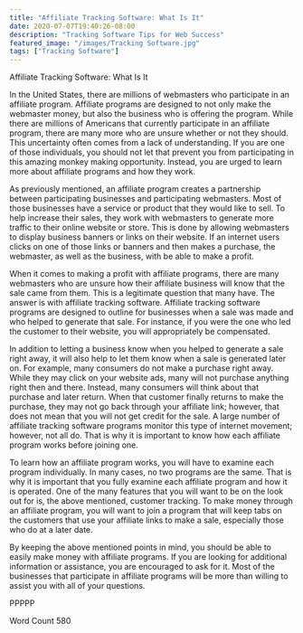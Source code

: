 ```yaml
---
title: "Affiliate Tracking Software: What Is It"
date: 2020-07-07T19:40:26-08:00
description: "Tracking Software Tips for Web Success"
featured_image: "/images/Tracking Software.jpg"
tags: ["Tracking Software"]
---
```


Affiliate Tracking Software: What Is It

In the United States, there are millions of webmasters who participate in an affiliate program. Affiliate programs are designed to not only make the webmaster money, but also the business who is offering the program.  While there are millions of Americans that currently participate in an affiliate program, there are many more who are unsure whether or not they should. This uncertainty often comes from a lack of understanding. If you are one of those individuals, you should not let that prevent you from participating in this amazing monkey making opportunity. Instead, you are urged to learn more about affiliate programs and how they work.

As previously mentioned, an affiliate program creates a partnership between participating businesses and participating webmasters. Most of those businesses have a service or product that they would like to sell. To help increase their sales, they work with webmasters to generate more traffic to their online website or store. This is done by allowing webmasters to display business banners or links on their website.  If an internet users clicks on one of those links or banners and then makes a purchase, the webmaster, as well as the business, with be able to make a profit.  

When it comes to making a profit with affiliate programs, there are many webmasters who are unsure how their affiliate business will know that the sale came from them.  This is a legitimate question that many have. The answer is with affiliate tracking software. Affiliate tracking software programs are designed to outline for businesses when a sale was made and who helped to generate that sale. For instance, if you were the one who led the customer to their website, you will appropriately be compensated.  

In addition to letting a business know when you helped to generate a sale right away, it will also help to let them know when a sale is generated later on. For example, many consumers do not make a purchase right away. While they may click on your website ads, many will not purchase anything right then and there.  Instead, many consumers will think about that purchase and later return.  When that customer finally returns to make the purchase, they may not go back through your affiliate link; however, that does not mean that you will not get credit for the sale.  A large number of affiliate tracking software programs monitor this type of internet movement; however, not all do. That is why it is important to know how each affiliate program works before joining one.

To learn how an affiliate program works, you will have to examine each program individually. In many cases, no two programs are the same. That is why it is important that you fully examine each affiliate program and how it is operated. One of the many features that you will want to be on the look out for is, the above mentioned, customer tracking. To make money through an affiliate program, you will want to join a program that will keep tabs on the customers that use your affiliate links to make a sale, especially those who do at a later date.

By keeping the above mentioned points in mind, you should be able to easily make money with affiliate programs.  If you are looking for additional information or assistance, you are encouraged to ask for it.  Most of the businesses that participate in affiliate programs will be more than willing to assist you with all of your questions.

PPPPP

Word Count 580

